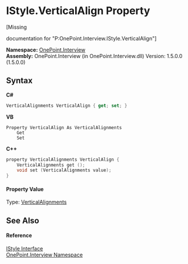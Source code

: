 # IStyle.VerticalAlign Property 
 

\[Missing <summary> documentation for "P:OnePoint.Interview.IStyle.VerticalAlign"\]

**Namespace:**&nbsp;<a href="N_OnePoint_Interview">OnePoint.Interview</a><br />**Assembly:**&nbsp;OnePoint.Interview (in OnePoint.Interview.dll) Version: 1.5.0.0 (1.5.0.0)

## Syntax

**C#**<br />
``` C#
VerticalAlignments VerticalAlign { get; set; }
```

**VB**<br />
``` VB
Property VerticalAlign As VerticalAlignments
	Get
	Set
```

**C++**<br />
``` C++
property VerticalAlignments VerticalAlign {
	VerticalAlignments get ();
	void set (VerticalAlignments value);
}
```


#### Property Value
Type: <a href="T_OnePoint_Interview_VerticalAlignments">VerticalAlignments</a>

## See Also


#### Reference
<a href="T_OnePoint_Interview_IStyle">IStyle Interface</a><br /><a href="N_OnePoint_Interview">OnePoint.Interview Namespace</a><br />